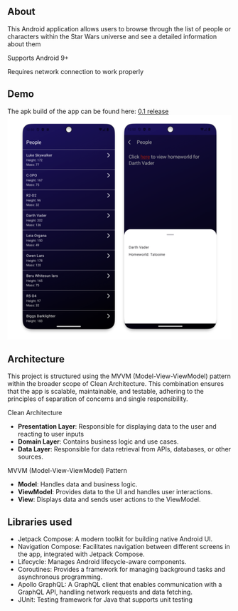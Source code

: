 ## About
This Android application allows users to browse through the list of people or characters 
within the Star Wars universe and see a detailed information about them

Supports Android 9+

Requires network connection to work properly

## Demo
The apk build of the app can be found here: [0.1 release](https://github.com/Lonexera/test-star-wars/releases/tag/0.1)
![app](screenshots/app_screens.png)

## Architecture

This project is structured using the MVVM (Model-View-ViewModel) pattern
within the broader scope of Clean Architecture. 
This combination ensures that the app is scalable, maintainable, and testable, 
adhering to the principles of separation of concerns and single responsibility.

Clean Architecture
- **Presentation Layer**: Responsible for displaying data to the user and reacting to user inputs
- **Domain Layer**: Contains business logic and use cases.
- **Data Layer**: Responsible for data retrieval from APIs, databases, or other sources.

MVVM (Model-View-ViewModel) Pattern
- **Model**: Handles data and business logic.
- **ViewModel**: Provides data to the UI and handles user interactions.
- **View**: Displays data and sends user actions to the ViewModel.

## Libraries used

- Jetpack Compose: A modern toolkit for building native Android UI.
- Navigation Compose: Facilitates navigation between different screens in the app, integrated with Jetpack Compose.
- Lifecycle: Manages Android lifecycle-aware components.
- Coroutines: Provides a framework for managing background tasks and asynchronous programming.
- Apollo GraphQL: A GraphQL client that enables communication with a GraphQL API, handling network requests and data fetching.
- JUnit: Testing framework for Java that supports unit testing
